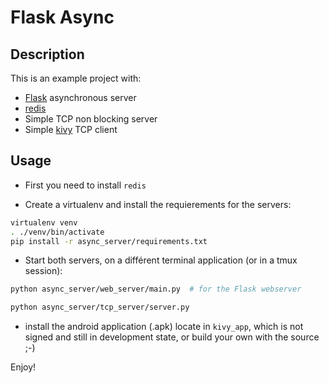 # Flask Async

## Description

This is an example project with:

- [Flask](http://flask.pocoo.org/) asynchronous server
- [redis](http://redis.io/)
- Simple TCP non blocking server
- Simple [kivy](http://kivy.org) TCP client

## Usage

- First you need to install `redis`

- Create a virtualenv and install the requierements for the servers:

```sh
virtualenv venv
. ./venv/bin/activate
pip install -r async_server/requirements.txt
```

- Start both servers, on a différent terminal application (or in a tmux session):

```sh
python async_server/web_server/main.py  # for the Flask webserver
```

```sh
python async_server/tcp_server/server.py
```

- install the android application (.apk) locate in `kivy_app`, which is not signed and still in development state, or build your own with the source ;-)

Enjoy!

